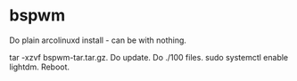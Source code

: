 # bspwm

Do plain arcolinuxd install - can be with nothing.

tar -xzvf bspwm-tar.tar.gz.  Do update.  Do ./100 files.  sudo systemctl enable lightdm. Reboot.
